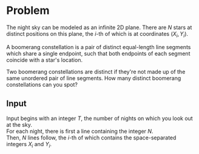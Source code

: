 # Problem

The night sky can be modeled as an infinite 2D plane. There are $N$ stars at distinct positions on this plane, the $i$-th of which is at coordinates $(X_i, Y_i)$.

A boomerang constellation is a pair of distinct equal-length line segments which share a single endpoint, such that both endpoints of each segment coincide with a star's location.

Two boomerang constellations are distinct if they're not made up of the same unordered pair of line segments. How many distinct boomerang constellations can you spot?

## Input

Input begins with an integer $T$, the number of nights on which you look out at the sky.  
For each night, there is first a line containing the integer $N$.  
Then, $N$ lines follow, the $i$-th of which contains the space-separated integers $X_i$ and $Y_i$.
